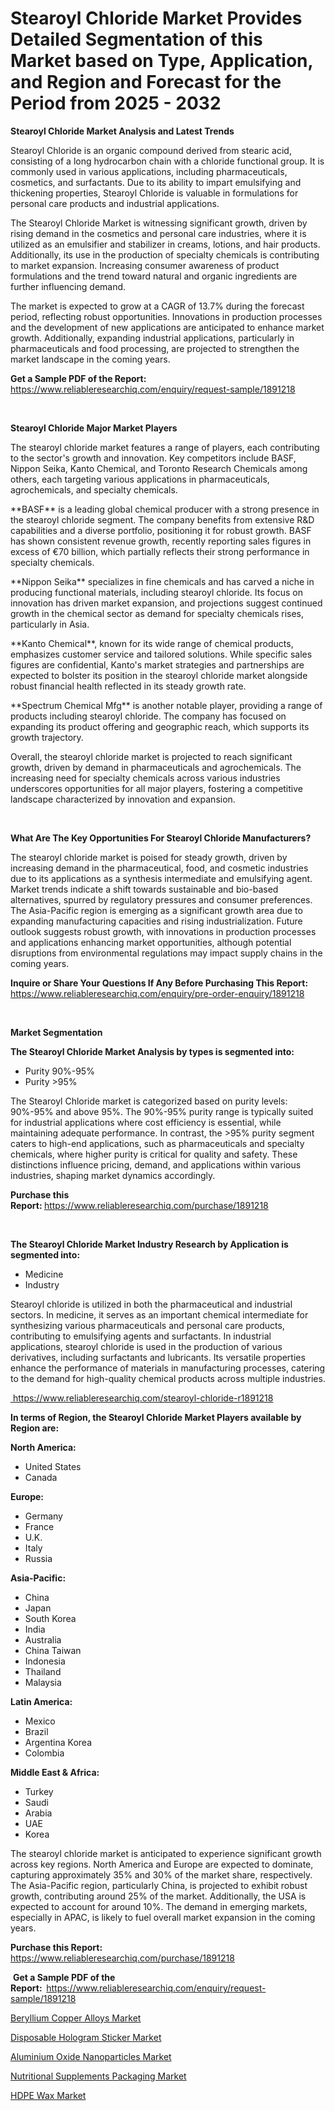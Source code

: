 <p><h1>Stearoyl Chloride Market Provides Detailed Segmentation of this Market based on Type, Application, and Region and Forecast for the Period from 2025 - 2032</h1></p><p><strong>Stearoyl Chloride Market Analysis and Latest Trends</strong></p>
<p><p>Stearoyl Chloride is an organic compound derived from stearic acid, consisting of a long hydrocarbon chain with a chloride functional group. It is commonly used in various applications, including pharmaceuticals, cosmetics, and surfactants. Due to its ability to impart emulsifying and thickening properties, Stearoyl Chloride is valuable in formulations for personal care products and industrial applications.</p><p>The Stearoyl Chloride Market is witnessing significant growth, driven by rising demand in the cosmetics and personal care industries, where it is utilized as an emulsifier and stabilizer in creams, lotions, and hair products. Additionally, its use in the production of specialty chemicals is contributing to market expansion. Increasing consumer awareness of product formulations and the trend toward natural and organic ingredients are further influencing demand.</p><p>The market is expected to grow at a CAGR of 13.7% during the forecast period, reflecting robust opportunities. Innovations in production processes and the development of new applications are anticipated to enhance market growth. Additionally, expanding industrial applications, particularly in pharmaceuticals and food processing, are projected to strengthen the market landscape in the coming years.</p></p>
<p><strong>Get a Sample PDF of the Report:&nbsp;</strong> <a href="https://www.reliableresearchiq.com/enquiry/request-sample/1891218?utm_campaign=1834&utm_medium=2&utm_source=Github&utm_content=ia&utm_term=01042025&utm_id=stearoyl-chloride">https://www.reliableresearchiq.com/enquiry/request-sample/1891218</a></p>
<p>&nbsp;</p>
<p><strong>Stearoyl Chloride Major Market Players</strong></p>
<p><p>The stearoyl chloride market features a range of players, each contributing to the sector's growth and innovation. Key competitors include BASF, Nippon Seika, Kanto Chemical, and Toronto Research Chemicals among others, each targeting various applications in pharmaceuticals, agrochemicals, and specialty chemicals.</p><p>**BASF** is a leading global chemical producer with a strong presence in the stearoyl chloride segment. The company benefits from extensive R&D capabilities and a diverse portfolio, positioning it for robust growth. BASF has shown consistent revenue growth, recently reporting sales figures in excess of €70 billion, which partially reflects their strong performance in specialty chemicals.</p><p>**Nippon Seika** specializes in fine chemicals and has carved a niche in producing functional materials, including stearoyl chloride. Its focus on innovation has driven market expansion, and projections suggest continued growth in the chemical sector as demand for specialty chemicals rises, particularly in Asia.</p><p>**Kanto Chemical**, known for its wide range of chemical products, emphasizes customer service and tailored solutions. While specific sales figures are confidential, Kanto's market strategies and partnerships are expected to bolster its position in the stearoyl chloride market alongside robust financial health reflected in its steady growth rate.</p><p>**Spectrum Chemical Mfg** is another notable player, providing a range of products including stearoyl chloride. The company has focused on expanding its product offering and geographic reach, which supports its growth trajectory.</p><p>Overall, the stearoyl chloride market is projected to reach significant growth, driven by demand in pharmaceuticals and agrochemicals. The increasing need for specialty chemicals across various industries underscores opportunities for all major players, fostering a competitive landscape characterized by innovation and expansion.</p></p>
<p>&nbsp;</p>
<p><strong>What Are The Key Opportunities For Stearoyl Chloride Manufacturers?</strong></p>
<p><p>The stearoyl chloride market is poised for steady growth, driven by increasing demand in the pharmaceutical, food, and cosmetic industries due to its applications as a synthesis intermediate and emulsifying agent. Market trends indicate a shift towards sustainable and bio-based alternatives, spurred by regulatory pressures and consumer preferences. The Asia-Pacific region is emerging as a significant growth area due to expanding manufacturing capacities and rising industrialization. Future outlook suggests robust growth, with innovations in production processes and applications enhancing market opportunities, although potential disruptions from environmental regulations may impact supply chains in the coming years.</p></p>
<p><strong>Inquire or Share Your Questions If Any Before Purchasing This Report:</strong> <a href="https://www.reliableresearchiq.com/enquiry/pre-order-enquiry/1891218?utm_campaign=1834&utm_medium=2&utm_source=Github&utm_content=ia&utm_term=01042025&utm_id=stearoyl-chloride">https://www.reliableresearchiq.com/enquiry/pre-order-enquiry/1891218</a></p>
<p>&nbsp;</p>
<p><strong>Market Segmentation</strong></p>
<p><strong>The Stearoyl Chloride Market Analysis by types is segmented into:</strong></p>
<p><ul><li>Purity 90%-95%</li><li>Purity >95%</li></ul></p>
<p><p>The Stearoyl Chloride market is categorized based on purity levels: 90%-95% and above 95%. The 90%-95% purity range is typically suited for industrial applications where cost efficiency is essential, while maintaining adequate performance. In contrast, the >95% purity segment caters to high-end applications, such as pharmaceuticals and specialty chemicals, where higher purity is critical for quality and safety. These distinctions influence pricing, demand, and applications within various industries, shaping market dynamics accordingly.</p></p>
<p><strong>Purchase this Report:&nbsp;</strong><a href="https://www.reliableresearchiq.com/purchase/1891218?utm_campaign=1834&utm_medium=2&utm_source=Github&utm_content=ia&utm_term=01042025&utm_id=stearoyl-chloride">https://www.reliableresearchiq.com/purchase/1891218</a></p>
<p>&nbsp;</p>
<p><strong>The Stearoyl Chloride Market Industry Research by Application is segmented into:</strong></p>
<p><ul><li>Medicine</li><li>Industry</li></ul></p>
<p><p>Stearoyl chloride is utilized in both the pharmaceutical and industrial sectors. In medicine, it serves as an important chemical intermediate for synthesizing various pharmaceuticals and personal care products, contributing to emulsifying agents and surfactants. In industrial applications, stearoyl chloride is used in the production of various derivatives, including surfactants and lubricants. Its versatile properties enhance the performance of materials in manufacturing processes, catering to the demand for high-quality chemical products across multiple industries.</p></p>
<p><a href="https://www.reliableresearchiq.com/stearoyl-chloride-r1891218?utm_campaign=1834&utm_medium=2&utm_source=Github&utm_content=ia&utm_term=01042025&utm_id=stearoyl-chloride">&nbsp;https://www.reliableresearchiq.com/stearoyl-chloride-r1891218</a></p>
<p><strong>In terms of Region, the Stearoyl Chloride Market Players available by Region are:</strong></p>
<p>
    <p> <strong> North America: </strong>
        <ul>
            <li>United States</li>
            <li>Canada</li>
        </ul>
        </p> 
    <p> <strong> Europe: </strong>
        <ul>
            <li>Germany</li>
            <li>France</li>
            <li>U.K.</li>
            <li>Italy</li>
            <li>Russia</li>
        </ul>
        </p> 
    <p> <strong> Asia-Pacific: </strong>
        <ul>
            <li>China</li>
            <li>Japan</li>
            <li>South Korea</li>
            <li>India</li>
            <li>Australia</li>
            <li>China Taiwan</li>
            <li>Indonesia</li>
            <li>Thailand</li>
            <li>Malaysia</li>
        </ul>
        </p> 
    <p> <strong> Latin America: </strong>
        <ul>
            <li>Mexico</li>
            <li>Brazil</li>
            <li>Argentina Korea</li>
            <li>Colombia</li>
        </ul>
        </p> 
    <p> <strong> Middle East & Africa: </strong>
        <ul>
            <li>Turkey</li>
            <li>Saudi</li>
            <li>Arabia</li>
            <li>UAE</li>
            <li>Korea</li>
        </ul>
    </p>
    </p>
<p><p>The stearoyl chloride market is anticipated to experience significant growth across key regions. North America and Europe are expected to dominate, capturing approximately 35% and 30% of the market share, respectively. The Asia-Pacific region, particularly China, is projected to exhibit robust growth, contributing around 25% of the market. Additionally, the USA is expected to account for around 10%. The demand in emerging markets, especially in APAC, is likely to fuel overall market expansion in the coming years.</p></p>
<p><strong>Purchase this Report: </strong><a href="https://www.reliableresearchiq.com/purchase/1891218?utm_campaign=1834&utm_medium=2&utm_source=Github&utm_content=ia&utm_term=01042025&utm_id=stearoyl-chloride">https://www.reliableresearchiq.com/purchase/1891218</a></p>
<p>&nbsp;<strong>Get a Sample PDF of the Report:&nbsp;&nbsp;</strong><a href="https://www.reliableresearchiq.com/enquiry/request-sample/1891218?utm_campaign=1834&utm_medium=2&utm_source=Github&utm_content=ia&utm_term=01042025&utm_id=stearoyl-chloride">https://www.reliableresearchiq.com/enquiry/request-sample/1891218</a></p>
<p><strong></strong></p>
<p><p><a href="https://github.com/mismannely/Market-Research-Report-List-1/blob/main/beryllium-copper-alloys-market.md?utm_campaign=1834&utm_medium=2&utm_source=Github&utm_content=ia&utm_term=01042025&utm_id=stearoyl-chloride">Beryllium Copper Alloys Market</a></p><p><a href="https://github.com/biandnikelrs/Market-Research-Report-List-1/blob/main/disposable-hologram-sticker-market.md?utm_campaign=1834&utm_medium=2&utm_source=Github&utm_content=ia&utm_term=01042025&utm_id=stearoyl-chloride">Disposable Hologram Sticker Market</a></p><p><a href="https://github.com/klenaestien23/Market-Research-Report-List-1/blob/main/aluminium-oxide-nanoparticles-market.md?utm_campaign=1834&utm_medium=2&utm_source=Github&utm_content=ia&utm_term=01042025&utm_id=stearoyl-chloride">Aluminium Oxide Nanoparticles Market</a></p><p><a href="https://github.com/myongfranzcs/Market-Research-Report-List-1/blob/main/nutritional-supplements-packaging-market.md?utm_campaign=1834&utm_medium=2&utm_source=Github&utm_content=ia&utm_term=01042025&utm_id=stearoyl-chloride">Nutritional Supplements Packaging Market</a></p><p><a href="https://github.com/tentandyik/Market-Research-Report-List-1/blob/main/hdpe-wax-market.md?utm_campaign=1834&utm_medium=2&utm_source=Github&utm_content=ia&utm_term=01042025&utm_id=stearoyl-chloride">HDPE Wax Market</a></p></p>